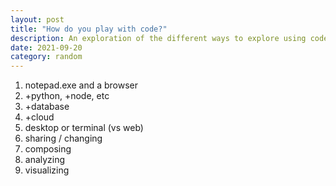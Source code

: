 ```yaml
---
layout: post
title: "How do you play with code?"
description: An exploration of the different ways to explore using code.
date: 2021-09-20
category: random
---
```


1. notepad.exe and a browser
2. +python, +node, etc
3. +database
4. +cloud
5. desktop or terminal (vs web)
6. sharing / changing
7. composing
8. analyzing
9. visualizing

